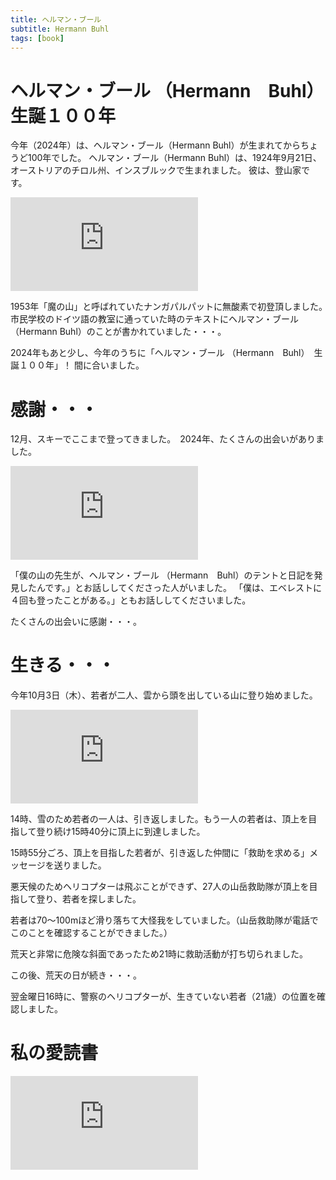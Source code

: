 ```yaml
---
title: ヘルマン・ブール
subtitle: Hermann Buhl
tags: [book]
---
```


# ヘルマン・ブール （Hermann　Buhl）　生誕１００年

今年（2024年）は、ヘルマン・ブール（Hermann Buhl）が生まれてからちょうど100年でした。
ヘルマン・ブール（Hermann Buhl）は、1924年9月21日、オーストリアのチロル州、インスブルックで生まれました。
彼は、登山家です。

![20241209zirbenweg](https://piwigo.schickl.de/i.php?/upload/2024/12/14/20241214132124-c5396ba9-me.jpg)

1953年「魔の山」と呼ばれていたナンガパルパットに無酸素で初登頂しました。　
市民学校のドイツ語の教室に通っていた時のテキストにヘルマン・ブール（Hermann Buhl）のことが書かれていました・・・。

2024年もあと少し、今年のうちに「ヘルマン・ブール （Hermann　Buhl）　生誕１００年」！
間に合いました。


# 感謝・・・

12月、スキーでここまで登ってきました。　2024年、たくさんの出会いがありました。

![20241209seefelderjoch](https://piwigo.schickl.de/i.php?/upload/2024/12/14/20241214132149-2b50591f-me.jpg)

「僕の山の先生が、ヘルマン・ブール （Hermann　Buhl）のテントと日記を発見したんです。」とお話ししてくださった人がいました。
「僕は、エベレストに４回も登ったことがある。」ともお話ししてくださいました。

たくさんの出会いに感謝・・・。


# 生きる・・・

今年10月3日（木）、若者が二人、雲から頭を出している山に登り始めました。

![20241209hohemunde](https://piwigo.schickl.de/i.php?/upload/2024/12/14/20241214132225-ac6aa62e-me.jpg)

14時、雪のため若者の一人は、引き返しました。もう一人の若者は、頂上を目指して登り続け15時40分に頂上に到達しました。

15時55分ごろ、頂上を目指した若者が、引き返した仲間に「救助を求める」メッセージを送りました。

悪天候のためヘリコプターは飛ぶことができず、27人の山岳救助隊が頂上を目指して登り、若者を探しました。

若者は70〜100mほど滑り落ちて大怪我をしていました。（山岳救助隊が電話でこのことを確認することができました。）

荒天と非常に危険な斜面であったため21時に救助活動が打ち切られました。

この後、荒天の日が続き・・・。

翌金曜日16時に、警察のヘリコプターが、生きていない若者（21歳）の位置を確認しました。


# 私の愛読書

![20241209buchhermannbuhl](https://piwigo.schickl.de/i.php?/upload/2024/12/14/20241214132416-e1180265-me.jpg)


